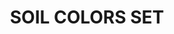 ---
layout: product
title: "SOIL COLORS SET"
price: "1200" 
desc: "Set uljanih boja"
img_path: "/assets/img/A.MIG-7511.jpg"
brand: "AMMO"
available: false
special_offer: false
new: false
soon: false
cat: "030000"
subcat: "00"
subsubcat: "00"
sifra: "A.MIG-7511"
---